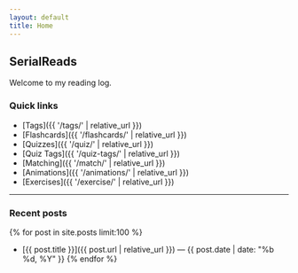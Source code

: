 ```yaml
---
layout: default
title: Home
---
```


## SerialReads
Welcome to my reading log.

### Quick links
* [Tags]({{ '/tags/'            | relative_url }})
* [Flashcards]({{ '/flashcards/' | relative_url }})
* [Quizzes]({{ '/quiz/'         | relative_url }})
* [Quiz&nbsp;Tags]({{ '/quiz-tags/' | relative_url }})
* [Matching]({{ '/match/'       | relative_url }})
* [Animations]({{ '/animations/' | relative_url }})
* [Exercises]({{ '/exercise/' | relative_url }})

---

### Recent posts
{% for post in site.posts limit:100 %}
* [{{ post.title }}]({{ post.url | relative_url }}) — {{ post.date | date: "%b %d, %Y" }}
  {% endfor %}
